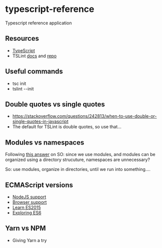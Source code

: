 # typescript-reference

Typescript reference application

## Resources

- [TypeScript](https://www.typescriptlang.org/index.html)
- TSLint [docs](https://palantir.github.io/tslint/) and [repo](https://github.com/palantir/tslint) 

## Useful commands

- tsc init
- tslint --init

## Double quotes vs single quotes

- https://stackoverflow.com/questions/242813/when-to-use-double-or-single-quotes-in-javascript
- The default for TSLint is double quotes, so use that...

## Modules vs namespaces

Following [this answer](https://stackoverflow.com/questions/30357634/how-do-i-use-namespaces-with-typescript-external-modules) on SO: since we use modules, and modules can be organized using a directory strucuture, namespaces are unnecessary?

So: use modules, organize in directories, until we run into something....

## ECMAScript versions

- [NodeJS support](http://node.green/)
- [Browser support](https://kangax.github.io/compat-table/es6/)
- [Learn ES2015](https://babeljs.io/learn-es2015/)
- [Exploring ES6](http://exploringjs.com/es6/index.html)

## Yarn vs NPM

- Giving Yarn a try


